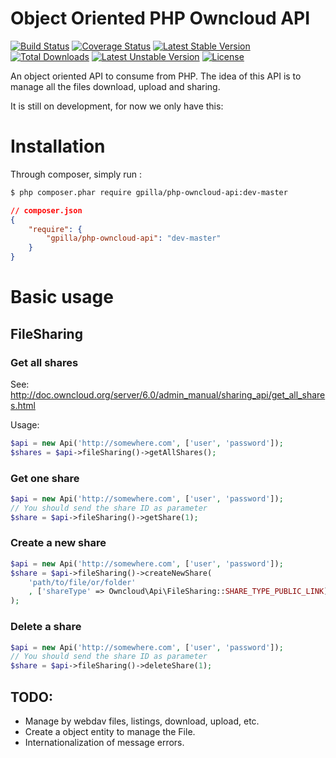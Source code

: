 # Object Oriented PHP Owncloud API

[![Build Status](https://travis-ci.org/gpilla/php-owncloud-api.svg?branch=master)](https://travis-ci.org/gpilla/php-owncloud-api)
[![Coverage Status](https://coveralls.io/repos/gpilla/php-owncloud-api/badge.png)](https://coveralls.io/r/gpilla/php-owncloud-api)
[![Latest Stable Version](https://poser.pugx.org/gpilla/php-owncloud-api/v/stable.svg)](https://packagist.org/packages/gpilla/php-owncloud-api) [![Total Downloads](https://poser.pugx.org/gpilla/php-owncloud-api/downloads.svg)](https://packagist.org/packages/gpilla/php-owncloud-api) [![Latest Unstable Version](https://poser.pugx.org/gpilla/php-owncloud-api/v/unstable.svg)](https://packagist.org/packages/gpilla/php-owncloud-api) [![License](https://poser.pugx.org/gpilla/php-owncloud-api/license.svg)](https://packagist.org/packages/gpilla/php-owncloud-api)

An object oriented API to consume from PHP. The idea of this API is to manage all the files
download, upload and sharing.

It is still on development, for now we only have this:

# Installation

Through composer, simply run :

```bash
$ php composer.phar require gpilla/php-owncloud-api:dev-master
```

```json
// composer.json
{
    "require": {
        "gpilla/php-owncloud-api": "dev-master"
    }
}
```
# Basic usage

## FileSharing

### Get all shares

See: http://doc.owncloud.org/server/6.0/admin_manual/sharing_api/get_all_shares.html

Usage:

```php
$api = new Api('http://somewhere.com', ['user', 'password']);
$shares = $api->fileSharing()->getAllShares();
```

### Get one share

```php
$api = new Api('http://somewhere.com', ['user', 'password']);
// You should send the share ID as parameter
$share = $api->fileSharing()->getShare(1);
```

### Create a new share

```php
$api = new Api('http://somewhere.com', ['user', 'password']);
$share = $api->fileSharing()->createNewShare(
    'path/to/file/or/folder'
    , ['shareType' => Owncloud\Api\FileSharing::SHARE_TYPE_PUBLIC_LINK]
);
```

### Delete a share

```php
$api = new Api('http://somewhere.com', ['user', 'password']);
// You should send the share ID as parameter
$share = $api->fileSharing()->deleteShare(1);
```

## TODO:

* Manage by webdav files, listings, download, upload, etc.
* Create a object entity to manage the File.
* Internationalization of message errors.
